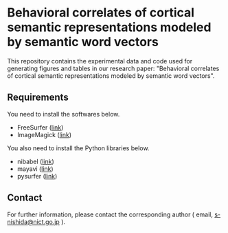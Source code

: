 # Behavioral correlates of cortical semantic representations modeled by semantic word vectors

This repository contains the experimental data and code used for generating figures and tables in our research paper: "Behavioral correlates of cortical semantic representations modeled by semantic word vectors".

## Requirements

You need to install the softwares below.

* FreeSurfer ([link](https://surfer.nmr.mgh.harvard.edu/))
* ImageMagick ([link](https://imagemagick.org/))

You also need to install the Python libraries below.

* nibabel ([link](https://nipy.org/nibabel/))
* mayavi ([link](https://mayavi.readthedocs.io/))
* pysurfer ([link](https://pysurfer.github.io/))

## Contact

For further information, please contact the corresponding author ( email, s-nishida@nict.go.jp ).